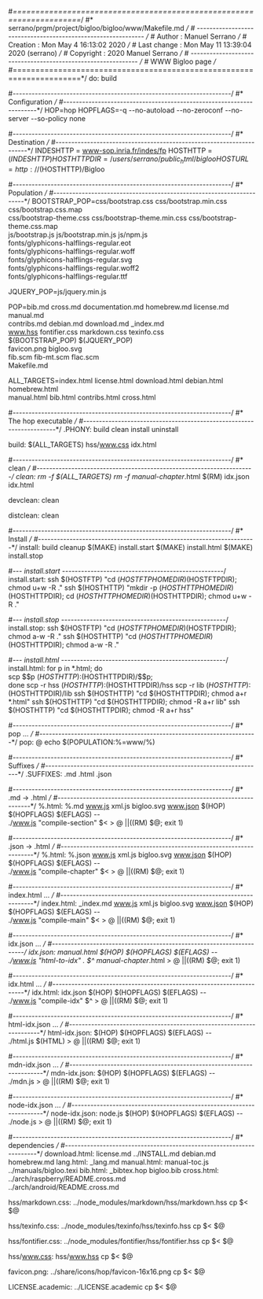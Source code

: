 #*=====================================================================*/
#*    serrano/prgm/project/bigloo/bigloo/www/Makefile.md               */
#*    -------------------------------------------------------------    */
#*    Author      :  Manuel Serrano                                    */
#*    Creation    :  Mon May  4 16:13:02 2020                          */
#*    Last change :  Mon May 11 13:39:04 2020 (serrano)                */
#*    Copyright   :  2020 Manuel Serrano                               */
#*    -------------------------------------------------------------    */
#*    WWW Bigloo page                                                  */
#*=====================================================================*/
do: build

#*---------------------------------------------------------------------*/
#*    Configuration                                                    */
#*---------------------------------------------------------------------*/
HOP=hop
HOPFLAGS=-q --no-autoload --no-zeroconf --no-server --so-policy none

#*---------------------------------------------------------------------*/
#*    Destination                                                      */
#*---------------------------------------------------------------------*/
INDESHTTP	= www-sop.inria.fr/indes/fp
HOSTHTTP	= $(INDESHTTP)
HOSTHTTPDIR	= /users/serrano/public_html/bigloo
HOSTURL		= http://$(HOSTHTTP)/Bigloo

#*---------------------------------------------------------------------*/
#*    Population                                                       */
#*---------------------------------------------------------------------*/
BOOTSTRAP_POP=css/bootstrap.css css/bootstrap.min.css css/bootstrap.css.map \
  css/bootstrap-theme.css css/bootstrap-theme.min.css css/bootstrap-theme.css.map \
  js/bootstrap.js js/bootstrap.min.js  js/npm.js \
  fonts/glyphicons-halflings-regular.eot \
  fonts/glyphicons-halflings-regular.woff \
  fonts/glyphicons-halflings-regular.svg \
  fonts/glyphicons-halflings-regular.woff2 \
  fonts/glyphicons-halflings-regular.ttf

JQUERY_POP=js/jquery.min.js

POP=bib.md cross.md documentation.md homebrew.md license.md manual.md \
  contribs.md debian.md download.md _index.md \
  www.hss  fontifier.css  markdown.css  texinfo.css \
  $(BOOTSTRAP_POP) $(JQUERY_POP) \
  favicon.png bigloo.svg \
  fib.scm fib-mt.scm flac.scm \
  Makefile.md

ALL_TARGETS=index.html license.html download.html debian.html homebrew.html \
  manual.html bib.html contribs.html cross.html

#*---------------------------------------------------------------------*/
#*    The hop executable                                               */
#*---------------------------------------------------------------------*/
.PHONY: build clean install uninstall

build: $(ALL_TARGETS) hss/www.css idx.html

#*---------------------------------------------------------------------*/
#*    clean                                                            */
#*---------------------------------------------------------------------*/
clean:
	rm -f $(ALL_TARGETS)
	rm -f manual-chapter*.html
	$(RM) idx.json idx.html

devclean: clean

distclean: clean

#*---------------------------------------------------------------------*/
#*    Install                                                          */
#*---------------------------------------------------------------------*/
install: build
	cleanup
	$(MAKE) install.start
	$(MAKE) install.html
	$(MAKE) install.stop

#*--- install.start ---------------------------------------------------*/
install.start:
	ssh $(HOSTFTP) "cd $(HOSTFTPHOMEDIR)$(HOSTFTPDIR); chmod u+w -R ."
	ssh $(HOSTHTTP) "mkdir -p $(HOSTHTTPHOMEDIR)$(HOSTHTTPDIR); cd $(HOSTHTTPHOMEDIR)$(HOSTHTTPDIR); chmod u+w -R ."

#*--- install.stop ----------------------------------------------------*/
install.stop:
	ssh $(HOSTFTP) "cd $(HOSTFTPHOMEDIR)$(HOSTFTPDIR); chmod a-w -R ."
	ssh $(HOSTHTTP) "cd $(HOSTHTTPHOMEDIR)$(HOSTHTTPDIR); chmod a-w -R ."

#*--- install.html ----------------------------------------------------*/
install.html:
	for p in *.html; do \
	  scp $$p $(HOSTHTTP):$(HOSTHTTPDIR)/$$p; \
        done
	scp -r hss $(HOSTHTTP):$(HOSTHTTPDIR)/hss
	scp -r lib $(HOSTHTTP):$(HOSTHTTPDIR)/lib
	ssh $(HOSTHTTP) "cd $(HOSTHTTPDIR); chmod a+r *.html"
	ssh $(HOSTHTTP) "cd $(HOSTHTTPDIR); chmod -R a+r lib"
	ssh $(HOSTHTTP) "cd $(HOSTHTTPDIR); chmod -R a+r hss"

#*---------------------------------------------------------------------*/
#*    pop ...                                                          */
#*---------------------------------------------------------------------*/
pop:
	@ echo $(POPULATION:%=www/%)

#*---------------------------------------------------------------------*/
#*    Suffixes                                                         */
#*---------------------------------------------------------------------*/
.SUFFIXES: .md .html .json

#*---------------------------------------------------------------------*/
#*    .md -> .html                                                     */
#*---------------------------------------------------------------------*/
%.html: %.md www.js xml.js bigloo.svg www.json
	$(HOP) $(HOPFLAGS) $(EFLAGS) -- \
          ./www.js "compile-section" $< > $@ \
          || ($(RM) $@; exit 1)

#*---------------------------------------------------------------------*/
#*    .json -> .html                                                   */
#*---------------------------------------------------------------------*/
%.html: %.json www.js xml.js bigloo.svg www.json
	$(HOP) $(HOPFLAGS) $(EFLAGS) -- \
          ./www.js "compile-chapter" $< > $@ \
          || ($(RM) $@; exit 1)

#*---------------------------------------------------------------------*/
#*    index.html ...                                                   */
#*---------------------------------------------------------------------*/
index.html: _index.md www.js xml.js bigloo.svg www.json
	$(HOP) $(HOPFLAGS) $(EFLAGS) -- \
          ./www.js "compile-main" $< > $@ \
          || ($(RM) $@; exit 1)

#*---------------------------------------------------------------------*/
#*    idx.json ...                                                     */
#*---------------------------------------------------------------------*/
idx.json: manual.html
	$(HOP) $(HOPFLAGS) $(EFLAGS) -- \
          ./www.js "html-to-idx" . $^ manual-chapter*.html > $@ \
          || ($(RM) $@; exit 1)

#*---------------------------------------------------------------------*/
#*    idx.html ...                                                     */
#*---------------------------------------------------------------------*/
idx.html: idx.json
	$(HOP) $(HOPFLAGS) $(EFLAGS) -- \
          ./www.js "compile-idx" $^ > $@ \
          || ($(RM) $@; exit 1)

#*---------------------------------------------------------------------*/
#*    html-idx.json ...                                                */
#*---------------------------------------------------------------------*/
html-idx.json: 
	$(HOP) $(HOPFLAGS) $(EFLAGS) -- \
          ./html.js $(HTML) > $@ \
          || ($(RM) $@; exit 1)

#*---------------------------------------------------------------------*/
#*    mdn-idx.json ...                                                 */
#*---------------------------------------------------------------------*/
mdn-idx.json:
	$(HOP) $(HOPFLAGS) $(EFLAGS) -- \
          ./mdn.js > $@ \
          || ($(RM) $@; exit 1)

#*---------------------------------------------------------------------*/
#*    node-idx.json ...                                                */
#*---------------------------------------------------------------------*/
node-idx.json: node.js
	$(HOP) $(HOPFLAGS) $(EFLAGS) -- \
          ./node.js > $@ \
          || ($(RM) $@; exit 1)

#*---------------------------------------------------------------------*/
#*    dependencies                                                     */
#*---------------------------------------------------------------------*/
download.html: license.md ../INSTALL.md debian.md homebrew.md
lang.html: _lang.md
manual.html: manual-toc.js ../manuals/bigloo.texi
bib.html: _bibtex.hop bigloo.bib
cross.html: ../arch/raspberry/README.cross.md \
  ../arch/android/README.cross.md

hss/markdown.css: ../node_modules/markdown/hss/markdown.hss
	cp $< $@

hss/texinfo.css: ../node_modules/texinfo/hss/texinfo.hss
	cp $< $@

hss/fontifier.css: ../node_modules/fontifier/hss/fontifier.hss
	cp $< $@

hss/www.css: hss/www.hss
	cp $< $@

favicon.png: ../share/icons/hop/favicon-16x16.png
	cp $< $@

LICENSE.academic: ../LICENSE.academic
	cp $< $@
